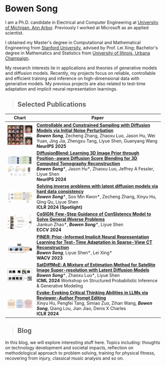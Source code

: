 # Bowen Song

I am a Ph.D. candidate in Electrical and Computer Engineering at [University of Michigan, Ann Arbor](https://www.umich.edu/). Previously I worked at Microsoft as an applied scientist.

I obtained my Master's degree in Computational and Mathematical Engineering from [Stanford University](https://www.stanford.edu/), advised by Prof. Lei Xing; Bachelor's degree in Mathematics and Statistics from [University of Illinois, Urbana Champaign](https://illinois.edu/). 

My research interests lie in applications and theories of generative models and diffusion models. Recently, my projects focus on reliable, controllable and efficient training and inference on high-dimensional data with generative models. My previous projects are also related to test-time adaptation and implicit neural representation learnings.



>## Selected Publications

| Chart | Paper |
|:--:|--|
| <img src="https://github.com/efzero/efzero.github.io/blob/main/_layouts/CCS_small.png?raw=true" width="160"> | **[Controllable and Constrained Sampling with Diffusion Models via Initial Noise Perturbation](https://arxiv.org/abs/2502.04670)**<br>***Bowen Song***, Zecheng Zhang, Zhaoxu Luo, Jason Hu, Wei Yuan, Jing Jia, Zhengxu Tang, Liyue Shen, Guanyang Wang<br>**NeurIPS 2025** |
| <img src="https://github.com/efzero/efzero.github.io/blob/main/_layouts/diffusionblend.png?raw=true" width="160"> | **[DiffusionBlend: Learning 3D Image Prior through Position-aware Diffusion Score Blending for 3D Computed Tomography Reconstruction](https://arxiv.org/pdf/2406.10211)**<br>***Bowen Song***\*, Jason Hu\*, Zhaoxu Luo, Jeffrey A Fessler, Liyue Shen<br>**NeurIPS 2024** |
| <img src="https://github.com/efzero/efzero.github.io/blob/main/_layouts/ReSample.png?raw=true" width="160"> | **[Solving inverse problems with latent diffusion models via hard data consistency](https://openreview.net/forum?id=j8hdRqOUhN)**<br>***Bowen Song***\*, Soo Min Kwon\*, Zecheng Zhang, Xinyu Hu, Qing Qu, Liyue Shen<br>**ICLR 2024 (Spotlight)** |
| <img src="https://github.com/efzero/efzero.github.io/blob/main/_layouts/cosign.png?raw=true" width="160"> | **[CoSIGN: Few-Step Guidance of ConSIstency Model to Solve General INverse Problems](https://arxiv.org/pdf/2407.12676)**<br>Jiankun Zhao\*, ***Bowen Song***\*, Liyue Shen<br>**ECCV 2024** |
| <img src="https://github.com/efzero/efzero.github.io/blob/main/_layouts/piner.png?raw=true" width="160"> | **[PINER: Prior-Informed Implicit Neural Representation Learning for Test-Time Adaptation in Sparse-View CT Reconstruction](https://openaccess.thecvf.com/content/WACV2023/papers/Song_PINER_Prior-Informed_Implicit_Neural_Representation_Learning_for_Test-Time_Adaptation_in_WACV_2023_paper.pdf)**<br>***Bowen Song***, Liyue Shen\*, Lei Xing\*<br>**WACV 2023** |
| <img src="https://github.com/efzero/efzero.github.io/blob/main/_layouts/satdiffmoe.png?raw=true" width="160"> | **[SatDiffMoE: A Mixture of Estimation Method for Satellite Image Super-resolution with Latent Diffusion Models](https://arxiv.org/pdf/2406.10225)**<br>***Bowen Song***\*, Zhaoxu Luo\*, Liyue Shen<br>**ICML 2024** Workshop on Structured Probabilistic Inference & Generative Modeling |
| <img src="https://github.com/efzero/efzero.github.io/blob/main/_layouts/evoke.png?raw=true" width="160"> | **[Evoke: Evoking Critical Thinking Abilities in LLMs via Reviewer-Author Prompt Editing](https://openreview.net/forum?id=OXv0zQ1umU)**<br>Xinyu Hu, Pengfei Tang, Simiao Zuo, Zihan Wang, ***Bowen Song***, Qiang Lou, Jian Jiao, Denis X Charles<br>**ICLR 2024** |





>## Blog

In this blog, we will explore interesting stuff here. Topics including: thoughts on technology development and societal impacts, reflection on methodological approach to problem solving, training for physical fitness, recovering from injury, classical music analysis and so on.
